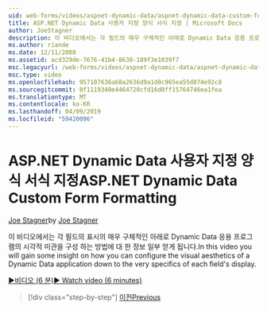 ```yaml
---
uid: web-forms/videos/aspnet-dynamic-data/aspnet-dynamic-data-custom-form-formatting
title: ASP.NET Dynamic Data 사용자 지정 양식 서식 지정 | Microsoft Docs
author: JoeStagner
description: 이 비디오에서는 각 필드의 매우 구체적인 아래로 Dynamic Data 응용 프로그램의 시각적 미관을 구성 하는 방법에 대 한 정보 일부 얻게 됩니다...
ms.author: riande
ms.date: 12/11/2008
ms.assetid: acd329de-7676-41b4-8638-189f3e1039f7
msc.legacyurl: /web-forms/videos/aspnet-dynamic-data/aspnet-dynamic-data-custom-form-formatting
msc.type: video
ms.openlocfilehash: 957107636a68a2636d9a1d0c965ea55d074e92c8
ms.sourcegitcommit: 0f1119340e4464720cfd16d0ff15764746ea1fea
ms.translationtype: MT
ms.contentlocale: ko-KR
ms.lasthandoff: 04/09/2019
ms.locfileid: "59420096"
---
```

# <a name="aspnet-dynamic-data-custom-form-formatting"></a><span data-ttu-id="3c374-103">ASP.NET Dynamic Data 사용자 지정 양식 서식 지정</span><span class="sxs-lookup"><span data-stu-id="3c374-103">ASP.NET Dynamic Data Custom Form Formatting</span></span>

<span data-ttu-id="3c374-104">[Joe Stagner](https://github.com/JoeStagner)</span><span class="sxs-lookup"><span data-stu-id="3c374-104">by [Joe Stagner](https://github.com/JoeStagner)</span></span>

<span data-ttu-id="3c374-105">이 비디오에서는 각 필드의 표시의 매우 구체적인 아래로 Dynamic Data 응용 프로그램의 시각적 미관을 구성 하는 방법에 대 한 정보 일부 얻게 됩니다.</span><span class="sxs-lookup"><span data-stu-id="3c374-105">In this video you will gain some insight on how you can configure the visual aesthetics of a Dynamic Data application down to the very specifics of each field's display.</span></span>

[<span data-ttu-id="3c374-106">&#9654;비디오 (6 분)</span><span class="sxs-lookup"><span data-stu-id="3c374-106">&#9654; Watch video (6 minutes)</span></span>](https://channel9.msdn.com/Blogs/ASP-NET-Site-Videos/aspnet-dynamic-data-custom-form-formatting)

> [!div class="step-by-step"]
> [<span data-ttu-id="3c374-107">이전</span><span class="sxs-lookup"><span data-stu-id="3c374-107">Previous</span></span>](how-to-create-table-specific-custom-forms-in-an-aspnet-dynamic-data-application.md)
